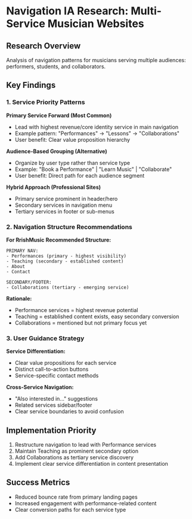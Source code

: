 # Navigation IA Research: Multi-Service Musician Websites

## Research Overview
Analysis of navigation patterns for musicians serving multiple audiences: performers, students, and collaborators.

## Key Findings

### 1. Service Priority Patterns

**Primary Service Forward (Most Common)**
- Lead with highest revenue/core identity service in main navigation
- Example pattern: "Performances" → "Lessons" → "Collaborations"
- User benefit: Clear value proposition hierarchy

**Audience-Based Grouping (Alternative)**  
- Organize by user type rather than service type
- Example: "Book a Performance" | "Learn Music" | "Collaborate"
- User benefit: Direct path for each audience segment

**Hybrid Approach (Professional Sites)**
- Primary service prominent in header/hero
- Secondary services in navigation menu
- Tertiary services in footer or sub-menus

### 2. Navigation Structure Recommendations

**For RrishMusic Recommended Structure:**

```
PRIMARY NAV:
- Performances (primary - highest visibility)
- Teaching (secondary - established content)
- About 
- Contact

SECONDARY/FOOTER:
- Collaborations (tertiary - emerging service)
```

**Rationale:**
- Performance services = highest revenue potential
- Teaching = established content exists, easy secondary conversion
- Collaborations = mentioned but not primary focus yet

### 3. User Guidance Strategy

**Service Differentiation:**
- Clear value propositions for each service
- Distinct call-to-action buttons
- Service-specific contact methods

**Cross-Service Navigation:**
- "Also interested in..." suggestions
- Related services sidebar/footer
- Clear service boundaries to avoid confusion

## Implementation Priority
1. Restructure navigation to lead with Performance services
2. Maintain Teaching as prominent secondary option  
3. Add Collaborations as tertiary service discovery
4. Implement clear service differentiation in content presentation

## Success Metrics
- Reduced bounce rate from primary landing pages
- Increased engagement with performance-related content
- Clear conversion paths for each service type